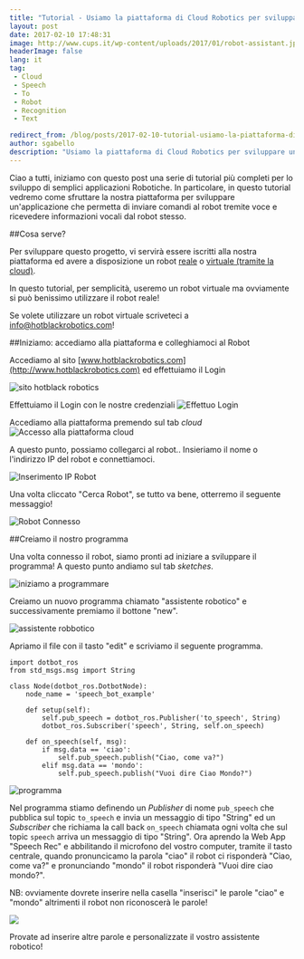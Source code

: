 ```yaml
---
title: "Tutorial - Usiamo la piattaforma di Cloud Robotics per sviluppare un semplice assistente personale Robotico"
layout: post
date: 2017-02-10 17:48:31
image: http://www.cups.it/wp-content/uploads/2017/01/robot-assistant.jpg
headerImage: false
lang: it
tag:
 - Cloud
 - Speech
 - To
 - Robot
 - Recognition
 - Text

redirect_from: /blog/posts/2017-02-10-tutorial-usiamo-la-piattaforma-di-cloud-robotics-per-sviluppare-un-semplice-assistente-personale-robotico
author: sgabello
description: "Usiamo la piattaforma di Cloud Robotics per sviluppare un semplice assistente personale Robotico"
---
```


Ciao a tutti, iniziamo con questo post una serie di tutorial più completi per lo sviluppo di semplici applicazioni Robotiche. In particolare, in questo tutorial vedremo come sfruttare la nostra piattaforma per sviluppare un'applicazione che permetta di inviare comandi al robot tremite voce e ricevedere informazioni vocali dal robot stesso.

##Cosa serve?

Per sviluppare questo progetto, vi servirà essere iscritti alla nostra piattaforma ed avere a disposizione un robot [reale](http://www.hotblackrobotics.com/blog/posts/2017-02-08-dotbot-tutorial-hardware) o [virtuale (tramite la cloud)](http://www.hotblackrobotics.com/blog/posts/2017-02-03-avete-problemi-hardware-ce-il-robot-in-cloud-accessibile-da-remoto-tramite-il-vostro-pc-o).

In questo tutorial, per semplicità, useremo un robot virtuale ma ovviamente si può benissimo utilizzare il robot reale!

Se volete utilizzare un robot virtuale scriveteci a info@hotblackrobotics.com!

##Iniziamo: accediamo alla piattaforma e colleghiamoci al Robot

Accediamo al sito [www.hotblackrobotics.com](http://www.hotblackrobotics.com) ed effettuiamo il Login

![sito hotblack robotics](http://res.cloudinary.com/www-hotblackrobotics-com/image/upload/v1486657695/Schermata_2017-02-09_alle_17.24.27_o2js8p.png)


Effettuiamo il Login con le nostre credenziali
![Effettuo Login](http://res.cloudinary.com/www-hotblackrobotics-com/image/upload/v1486657695/Schermata_2017-02-09_alle_17.24.36_ur1zvl.png)

Accediamo alla piattaforma premendo sul tab *cloud*
![Accesso alla piattaforma cloud](http://res.cloudinary.com/www-hotblackrobotics-com/image/upload/v1486657695/Schermata_2017-02-09_alle_17.24.49_crt92p.png)

A questo punto, possiamo collegarci al robot.. Insieriamo il nome o l'indirizzo IP del robot e connettiamoci.

![Inserimento IP Robot](http://res.cloudinary.com/www-hotblackrobotics-com/image/upload/v1486662736/Schermata_2017-02-09_alle_18.05.03_gorkzs.png)

Una volta cliccato "Cerca Robot", se tutto va bene, otterremo il seguente messaggio!

![Robot Connesso](http://res.cloudinary.com/www-hotblackrobotics-com/image/upload/v1486662843/Schermata_2017-02-09_alle_18.05.08_dwgqnj.png)

##Creiamo il nostro programma

Una volta connesso il robot, siamo pronti ad iniziare a sviluppare il programma! A questo punto andiamo sul tab *sketches*.

![iniziamo a programmare](http://res.cloudinary.com/www-hotblackrobotics-com/image/upload/v1486746986/Schermata_2017-02-10_alle_18.15.58_chnyyy.png)

Creiamo un nuovo programma chiamato "assistente robotico" e successivamente premiamo il bottone "new".

![assistente robbotico](http://res.cloudinary.com/www-hotblackrobotics-com/image/upload/v1486747155/Schermata_2017-02-10_alle_18.18.40_elmjy5.png)

Apriamo il file con il tasto "edit" e scriviamo il seguente programma.

```
import dotbot_ros
from std_msgs.msg import String

class Node(dotbot_ros.DotbotNode):
    node_name = 'speech_bot_example'

    def setup(self):
        self.pub_speech = dotbot_ros.Publisher('to_speech', String)
        dotbot_ros.Subscriber('speech', String, self.on_speech)

    def on_speech(self, msg):
        if msg.data == 'ciao':
            self.pub_speech.publish("Ciao, come va?")
        elif msg.data == 'mondo':
            self.pub_speech.publish("Vuoi dire Ciao Mondo?")
```

![programma](http://res.cloudinary.com/www-hotblackrobotics-com/image/upload/v1486747850/Schermata_2017-02-10_alle_18.28.56_jh1gsi.png)

Nel programma stiamo definendo un *Publisher* di nome ```pub_speech``` che pubblica sul topic ```to_speech``` e invia un messaggio di tipo "String" ed un *Subscriber* che richiama la call back ```on_speech``` chiamata ogni volta che sul topic ```speech``` arriva un messaggio di tipo "String". Ora aprendo la Web App "Speech Rec" e abbilitando il microfono del vostro computer, tramite il tasto centrale, quando pronuncicamo la parola "ciao" il robot ci risponderà "Ciao, come va?" e pronunciando "mondo" il robot risponderà "Vuoi dire ciao mondo?".

NB: ovviamente dovrete inserire nella casella "inserisci" le parole "ciao" e "mondo" altrimenti il robot non riconoscerà le parole!

![](http://res.cloudinary.com/www-hotblackrobotics-com/image/upload/v1486748553/Schermata_2017-02-10_alle_18.41.50_ury16w.png)

Provate ad inserire altre parole e personalizzate il vostro assistente robotico!
